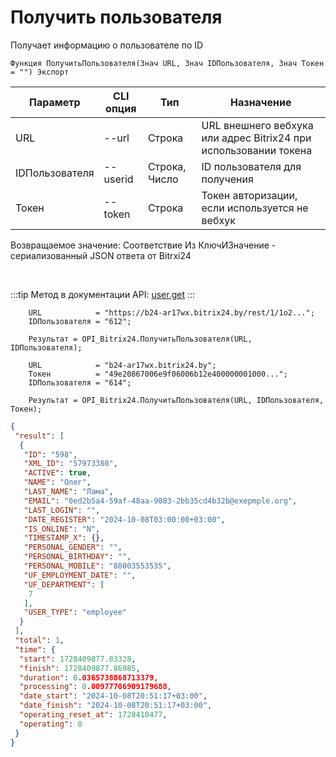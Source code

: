 ﻿---
sidebar_position: 2
---

# Получить пользователя
 Получает информацию о пользователе по ID



`Функция ПолучитьПользователя(Знач URL, Знач IDПользователя, Знач Токен = "") Экспорт`

  | Параметр | CLI опция | Тип | Назначение |
  |-|-|-|-|
  | URL | --url | Строка | URL внешнего вебхука или адрес Bitrix24 при использовании токена |
  | IDПользователя | --userid | Строка, Число | ID пользователя для получения |
  | Токен | --token | Строка | Токен авторизации, если используется не вебхук |

  
  Возвращаемое значение:   Соответствие Из КлючИЗначение - сериализованный JSON ответа от Bitrxi24

<br/>

:::tip
Метод в документации API: [user.get](https://dev.1c-bitrix.ru/rest_help/users/user_get.php)
:::
<br/>


```bsl title="Пример кода"
    URL            = "https://b24-ar17wx.bitrix24.by/rest/1/1o2...";
    IDПользователя = "612";

    Результат = OPI_Bitrix24.ПолучитьПользователя(URL, IDПользователя);

    URL            = "b24-ar17wx.bitrix24.by";
    Токен          = "49e20867006e9f06006b12e400000001000...";
    IDПользователя = "614";

    Результат = OPI_Bitrix24.ПолучитьПользователя(URL, IDПользователя, Токен);
```
    



```json title="Результат"
{
 "result": [
  {
   "ID": "598",
   "XML_ID": "57973380",
   "ACTIVE": true,
   "NAME": "Олег",
   "LAST_NAME": "Лама",
   "EMAIL": "0ed2b5a4-59af-48aa-9083-2bb35cd4b32b@exepmple.org",
   "LAST_LOGIN": "",
   "DATE_REGISTER": "2024-10-08T03:00:00+03:00",
   "IS_ONLINE": "N",
   "TIMESTAMP_X": {},
   "PERSONAL_GENDER": "",
   "PERSONAL_BIRTHDAY": "",
   "PERSONAL_MOBILE": "88003553535",
   "UF_EMPLOYMENT_DATE": "",
   "UF_DEPARTMENT": [
    7
   ],
   "USER_TYPE": "employee"
  }
 ],
 "total": 1,
 "time": {
  "start": 1728409877.83328,
  "finish": 1728409877.86985,
  "duration": 0.0365738868713379,
  "processing": 0.00977706909179688,
  "date_start": "2024-10-08T20:51:17+03:00",
  "date_finish": "2024-10-08T20:51:17+03:00",
  "operating_reset_at": 1728410477,
  "operating": 0
 }
}
```
